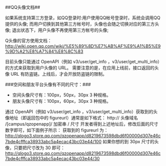 ##QQ头像文档##

如果系统支持第三方登录，如QQ登录时:用户使用QQ帐号登录时，系统会调用QQ提供的头像;
而用户切换到其他第三方帐号时，头像也会随之切换对应的第三方头像;
退出状态下，用户头像不再使用第三方帐号的头像;



Q头像的官方使用文档：http://wiki.open.qq.com/wiki/%E5%89%8D%E7%AB%AF%E9%A1%B5%E9%9D%A2%E8%A7%84%E8%8C%83

目前头像只能通过 OpenAPI（例如 v3/user/get_info ，v3/user/get_multi_info）的方式来获取到用户头像的 URL。
需要注意的是，在应用上线前，接口返回的头像 URL 有防盗链。上线后，才会开放防盗链的限制。 

###空间和朋友平台头像有不同的尺寸：###
- 空间头像尺寸有：100px，50px，30px 3 种规格。
- 朋友头像尺寸有：100px，60px，30px 3 种规格。

通过 OpenAPI（例如 v3/user/get_info ，v3/user/get_multi_info）获取到的头像地址（即返回包中的 figureurl）通常是如下格式：
http:// 头像域名 /[campus/qzopenapp]/ 加密串 / 尺寸 
开发者得到上述地址后，修改后面的尺寸数字即可，如下面例子所示： 
获取到的 figureurl 为： 
http://qlogo3.store.qq.com/qzopenapp/d8219673598dbd6f00000d307e46c7bde4cfffca38933abc5a4ecac43bc03e44/100 
如果你想的到 30px 尺寸的头像，只要把尺寸改为 30 即可：
http://qlogo3.store.qq.com/qzopenapp/d8219673598dbd6f00000d307e46c7bde4cfffca38933abc5a4ecac43bc03e44/30 
